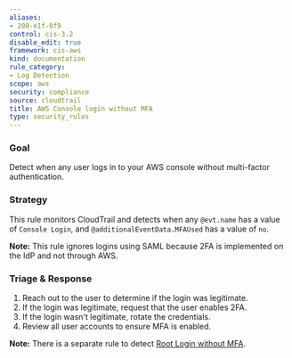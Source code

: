 ```yaml
---
aliases:
- 208-e1f-0f9
control: cis-3.2
disable_edit: true
framework: cis-aws
kind: documentation
rule_category:
- Log Detection
scope: aws
security: compliance
source: cloudtrail
title: AWS Console login without MFA
type: security_rules
---
```


### Goal
Detect when any user logs in to your AWS console without multi-factor authentication.

### Strategy
This rule monitors CloudTrail and detects when any `@evt.name` has a value of  `Console Login`, and `@additionalEventData.MFAUsed` has a value of `no`. 

**Note:** This rule ignores logins using SAML because 2FA is implemented on the IdP and not through AWS.

### Triage & Response
1. Reach out to the user to determine if the login was legitimate. 
2. If the login was legitimate, request that the user enables 2FA. 
3. If the login wasn't legitimate, rotate the credentials. 
4. Review all user accounts to ensure MFA is enabled. 

**Note:** There is a separate rule to detect [Root Login without MFA][1]. 

[1]: /security_monitoring/default_rules/cloudtrail-aws-root-login-without-mfa/
